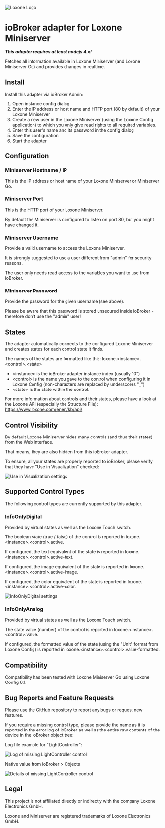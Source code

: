 ![Loxone Logo](admin/loxone.png)

# ioBroker adapter for Loxone Miniserver

***This adapter requires at least nodejs 4.x!***

Fetches all information available in Loxone Miniserver (and Loxone Miniserver Go) and provides changes in realtime.

## Install

Install this adapter via ioBroker Admin:
1. Open instance config dialog
2. Enter the IP address or host name and HTTP port (80 by default) of your Loxone Miniserver
3. Create a new user in the Loxone Miniserver (using the Loxone Config application) to which you only give read rights to all required variables.
4. Enter this user's name and its password in the config dialog
5. Save the configuration
6. Start the adapter

## Configuration

### Miniserver Hostname / IP

This is the IP address or host name of your Loxone Miniserver or Miniserver Go.

### Miniserver Port

This is the HTTP port of your Loxone Miniserver.

By default the Miniserver is configured to listen on port 80, but you might have changed it.

### Miniserver Username

Provide a valid username to access the Loxone Miniserver.

It is strongly suggested to use a user different from "admin" for security reasons.

The user only needs read access to the variables you want to use from ioBroker.

### Miniserver Password

Provide the password for the given username (see above).

Please be aware that this password is stored unsecured inside ioBroker - therefore don't use the "admin" user!

## States

The adapter automatically connects to the configured Loxone Miniserver and creates states for each control state it finds.

The names of the states are formatted like this: loxone.&lt;instance&gt;.&lt;control&gt;.&lt;state&gt;
- &lt;instance&gt; is the ioBroker adapter instance index (usually "0")
- &lt;control&gt; is the name you gave to the control when configuring it in Loxone Config (non-characters are replaced by underscores "_")
- &lt;state&gt; is the state within the control.

For more information about controls and their states, please have a look at the Loxone API (especially the Structure File): https://www.loxone.com/enen/kb/api/

## Control Visibility

By default Loxone Miniserver hides many controls (and thus their states) from the Web interface.

That means, they are also hidden from this ioBroker adapter.

To ensure, all your states are properly reported to ioBroker, please verify that they have "Use in Visualization" checked:

![Use in Visualization settings](doc/loxone-config-use-in-visualization.png)

## Supported Control Types

The following control types are currently supported by this adapter.

### InfoOnlyDigital

Provided by virtual states as well as the Loxone Touch switch.

The boolean state (true / false) of the control is reported in loxone.&lt;instance&gt;.&lt;control&gt;.active.

If configured, the text equivalent of the state is reported in loxone.&lt;instance&gt;.&lt;control&gt;.active-text.

If configured, the image equivalent of the state is reported in loxone.&lt;instance&gt;.&lt;control&gt;.active-image.

If configured, the color equivalent of the state is reported in loxone.&lt;instance&gt;.&lt;control&gt;.active-color.

![InfoOnlyDigital settings](doc/loxone-config-info-only-digital.png)

### InfoOnlyAnalog

Provided by virtual states as well as the Loxone Touch switch.

The state value (number) of the control is reported in loxone.&lt;instance&gt;.&lt;control&gt;.value.

If configured, the formatted value of the state (using the "Unit" format from Loxone Config) is reported in loxone.&lt;instance&gt;.&lt;control&gt;.value-formatted.

## Compatibility

Compatibility has been tested with Loxone Miniserver Go using Loxone Config 8.1.

## Bug Reports and Feature Requests

Please use the GitHub repository to report any bugs or request new features.

If you require a missing control type, please provide the name as it is reported in the error log of ioBroker as well as the entire raw contents of the device in the ioBroker object tree:

Log file example for "LightController":

![Log of missing LightController control](doc/log-missing-control-type.png)

Native value from ioBroker &gt; Objects

![Details of missing LightController control](doc/details-missing-control-type.png)

## Legal

This project is not affiliated directly or indirectly with the company Loxone Electronics GmbH.

Loxone and Miniserver are registered trademarks of Loxone Electronics GmbH.
